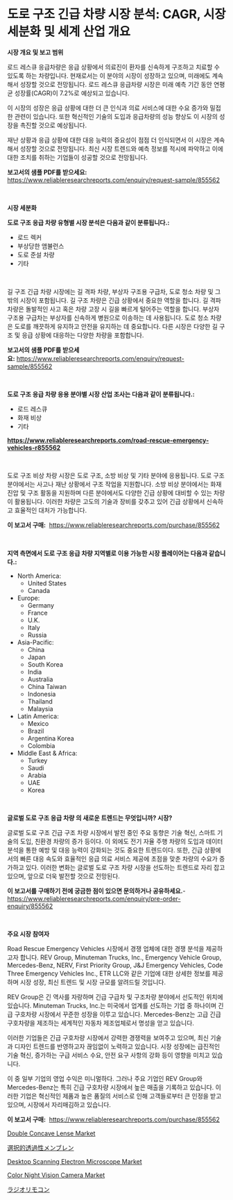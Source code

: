 <p><h1>도로 구조 긴급 차량 시장 분석: CAGR, 시장 세분화 및 세계 산업 개요</h1></p><p><strong>시장 개요 및 보고 범위</strong></p>
<p><p>로드 레스큐 응급차량은 응급 상황에서 의료진이 환자를 신속하게 구조하고 치료할 수 있도록 하는 차량입니다. 현재로서는 이 분야의 시장이 성장하고 있으며, 미래에도 계속해서 성장할 것으로 전망됩니다. 로드 레스큐 응급차량 시장은 미래 예측 기간 동안 연평균 성장률(CAGR)이 7.2%로 예상되고 있습니다.</p><p>이 시장의 성장은 응급 상황에 대한 더 큰 인식과 의료 서비스에 대한 수요 증가와 밀접한 관련이 있습니다. 또한 혁신적인 기술의 도입과 응급차량의 성능 향상도 이 시장의 성장을 촉진할 것으로 예상됩니다.</p><p>재난 상황과 응급 상황에 대한 대응 능력의 중요성이 점점 더 인식되면서 이 시장은 계속해서 성장할 것으로 전망됩니다. 최신 시장 트렌드와 예측 정보를 적시에 파악하고 이에 대한 조치를 취하는 기업들이 성공할 것으로 전망됩니다.</p></p>
<p><strong>보고서의 샘플 PDF를 받으세요:</strong> <a href="https://www.reliableresearchreports.com/enquiry/request-sample/855562">https://www.reliableresearchreports.com/enquiry/request-sample/855562</a></p>
<p>&nbsp;</p>
<p><strong>시장 세분화</strong></p>
<p><strong>도로 구조 응급 차량 유형별 시장 분석은 다음과 같이 분류됩니다.:</strong></p>
<p><ul><li>로드 렉커</li><li>부상당한 앰뷸런스</li><li>도로 준설 차량</li><li>기타</li></ul></p>
<p>&nbsp;</p>
<p><p>길 구조 긴급 차량 시장에는 길 격파 차량, 부상자 구조용 구급차, 도로 청소 차량 및 그 밖의 시장이 포함됩니다. 길 구조 차량은 긴급 상황에서 중요한 역할을 합니다. 길 격파 차량은 돌발적인 사고 혹은 차량 고장 시 길을 빠르게 털어주는 역할을 합니다. 부상자 구조용 구급차는 부상자를 신속하게 병원으로 이송하는 데 사용됩니다. 도로 청소 차량은 도로를 깨끗하게 유지하고 안전을 유지하는 데 중요합니다. 다른 시장은 다양한 길 구조 및 응급 상황에 대응하는 다양한 차량을 포함합니다.</p></p>
<p><strong>보고서의 샘플 PDF를 받으세요:</strong>&nbsp;<a href="https://www.reliableresearchreports.com/enquiry/request-sample/855562">https://www.reliableresearchreports.com/enquiry/request-sample/855562</a></p>
<p>&nbsp;</p>
<p><strong> 도로 구조 응급 차량 응용 분야별 시장 산업 조사는 다음과 같이 분류됩니다.:</strong></p>
<p><ul><li>로드 레스큐</li><li>화재 비상</li><li>기타</li></ul></p>
<p><strong><a href="https://www.reliableresearchreports.com/road-rescue-emergency-vehicles-r855562">https://www.reliableresearchreports.com/road-rescue-emergency-vehicles-r855562</a></strong></p>
<p>&nbsp;</p>
<p><p>도로 구조 비상 차량 시장은 도로 구조, 소방 비상 및 기타 분야에 응용됩니다. 도로 구조 분야에서는 사고나 재난 상황에서 구조 작업을 지원합니다. 소방 비상 분야에서는 화재 진압 및 구조 활동을 지원하며 다른 분야에서도 다양한 긴급 상황에 대비할 수 있는 차량이 활용됩니다. 이러한 차량은 고도의 기술과 장비를 갖추고 있어 긴급 상황에서 신속하고 효율적인 대처가 가능합니다.</p></p>
<p><strong>이 보고서 구매:</strong>&nbsp; <a href="https://www.reliableresearchreports.com/purchase/855562">https://www.reliableresearchreports.com/purchase/855562</a></p>
<p>&nbsp;</p>
<p><strong>지역 측면에서 도로 구조 응급 차량 지역별로 이용 가능한 시장 플레이어는 다음과 같습니다.:</strong></p>
<p><ul>
    <li>
        North America:
        <ul>
            <li>United States</li>
            <li>Canada</li>
        </ul>
    </li>
    <li>
        Europe:
        <ul>
            <li>Germany</li>
            <li>France</li>
            <li>U.K.</li>
            <li>Italy</li>
            <li>Russia</li>
        </ul>
    </li>
    <li>
        Asia-Pacific:
        <ul>
            <li>China</li>
            <li>Japan</li>
            <li>South Korea</li>
            <li>India</li>
            <li>Australia</li>
            <li>China Taiwan</li>
            <li>Indonesia</li>
            <li>Thailand</li>
            <li>Malaysia</li>
        </ul>
    </li>
    <li>
        Latin America:
        <ul>
            <li>Mexico</li>
            <li>Brazil</li>
            <li>Argentina Korea</li>
            <li>Colombia</li>
        </ul>
    </li>
    <li>
        Middle East & Africa:
        <ul>
            <li>Turkey</li>
            <li>Saudi</li>
            <li>Arabia</li>
            <li>UAE</li>
            <li>Korea</li>
        </ul>
    </li>
    </ul></p>
<p>&nbsp;</p>
<p><strong>글로벌 도로 구조 응급 차량 의 새로운 트렌드는 무엇입니까? 시장?</strong></p>
<p><p>글로벌 도로 구조 긴급 구조 차량 시장에서 발전 중인 주요 동향은 기술 혁신, 스마트 기술의 도입, 친환경 차량의 증가 등이다. 이 외에도 전기 자율 주행 차량의 도입과 데이터 분석을 통한 예방 및 대응 능력이 강화되는 것도 중요한 트렌드이다. 또한, 긴급 상황에서의 빠른 대응 속도와 효율적인 응급 의료 서비스 제공에 초점을 맞춘 차량의 수요가 증가하고 있다. 이러한 변화는 글로벌 도로 구조 차량 시장을 선도하는 트렌드로 자리 잡고 있으며, 앞으로 더욱 발전할 것으로 전망된다.</p></p>
<p><strong>이 보고서를 구매하기 전에 궁금한 점이 있으면 문의하거나 공유하세요.</strong>- <a href="https://www.reliableresearchreports.com/enquiry/pre-order-enquiry/855562">https://www.reliableresearchreports.com/enquiry/pre-order-enquiry/855562</a></p>
<p>&nbsp;</p>
<p><strong>주요 시장 참여자</strong></p>
<p><p>Road Rescue Emergency Vehicles 시장에서 경쟁 업체에 대한 경쟁 분석을 제공하고자 합니다. REV Group, Minuteman Trucks, Inc., Emergency Vehicle Group, Mercedes-Benz, NERV, First Priority Group, J&J Emergency Vehicles, Code Three Emergency Vehicles Inc., ETR LLC와 같은 기업에 대한 상세한 정보를 제공하며 시장 성장, 최신 트렌드 및 시장 규모를 알려드릴 것입니다.</p><p>REV Group은 긴 역사를 자랑하며 긴급 구급차 및 구조차량 분야에서 선도적인 위치에 있습니다. Minuteman Trucks, Inc.는 미국에서 업계를 선도하는 기업 중 하나이며 긴급 구호차량 시장에서 꾸준한 성장을 이루고 있습니다. Mercedes-Benz는 고급 긴급 구호차량을 제조하는 세계적인 자동차 제조업체로서 명성을 얻고 있습니다.</p><p>이러한 기업들은 긴급 구호차량 시장에서 강력한 경쟁력을 보여주고 있으며, 최신 기술과 디자인 트렌드를 반영하고자 끊임없이 노력하고 있습니다. 시장 성장에는 급진적인 기술 혁신, 증가하는 구급 서비스 수요, 안전 요구 사항의 강화 등이 영향을 미치고 있습니다.</p><p>이 중 일부 기업의 영업 수익은 미니멀하다. 그러나 주요 기업인 REV Group와 Mercedes-Benz는 특히 긴급 구호차량 시장에서 높은 매출을 기록하고 있습니다. 이러한 기업은 혁신적인 제품과 높은 품질의 서비스로 인해 고객들로부터 큰 인정을 받고 있으며, 시장에서 자리매김하고 있습니다.</p></p>
<p><strong>이 보고서 구매:</strong>&nbsp;&nbsp;<a href="https://www.reliableresearchreports.com/purchase/855562">https://www.reliableresearchreports.com/purchase/855562</a></p>
<p><p><a href="https://github.com/Chiragrp22/Market-Research-Report-List-4/blob/main/double-concave-lense-market.md">Double Concave Lense Market</a></p><p><a href="https://medium.com/@deontestanton2023/%E9%81%B8%E6%8A%9E%E9%80%8F%E9%81%8E%E6%80%A7%E8%86%9C%E5%B8%82%E5%A0%B4%E8%A6%8F%E6%A8%A1%E3%81%AF-%E3%82%B0%E3%83%AD%E3%83%BC%E3%83%90%E3%83%AB%E7%94%A3%E6%A5%AD%E3%81%AB%E3%81%8A%E3%81%91%E3%82%8B%E6%9C%80%E9%81%A9%E3%81%AA%E3%83%9E%E3%83%BC%E3%82%B1%E3%83%86%E3%82%A3%E3%83%B3%E3%82%B0%E3%83%81%E3%83%A3%E3%83%8D%E3%83%AB%E3%82%92%E6%98%8E%E3%82%89%E3%81%8B%E3%81%AB%E3%81%97%E3%81%BE%E3%81%99-653be4715649">選択的透過性メンブレン</a></p><p><a href="https://github.com/derrinmiltonellis35gcl/Market-Research-Report-List-2/blob/main/desktop-scanning-electron-microscope-market.md">Desktop Scanning Electron Microscope Market</a></p><p><a href="https://view.publitas.com/reportprime-1/color-night-vision-camera-market-research-report-the-key-to-successful-business-strategy-forecasted-for-period-from-2024-2031/">Color Night Vision Camera Market</a></p><p><a href="https://medium.com/@vedakuvlis2023/%E3%83%A9%E3%82%B8%E3%82%AA%E3%83%AA%E3%83%A2%E3%83%BC%E3%83%88%E3%82%B3%E3%83%B3%E3%83%88%E3%83%AD%E3%83%BC%E3%83%AB%E5%B8%82%E5%A0%B4%E3%81%AE%E8%A6%8F%E6%A8%A1%E3%81%A8%E5%B8%82%E5%A0%B4%E5%8B%95%E5%90%91-%E5%AE%8C%E5%85%A8%E3%81%AA%E6%A5%AD%E7%95%8C%E6%A6%82%E8%A6%81-2024%E5%B9%B4%E3%81%8B%E3%82%892031%E5%B9%B4%E3%81%BE%E3%81%A7-8b9c9c6b3640">ラジオリモコン</a></p></p>